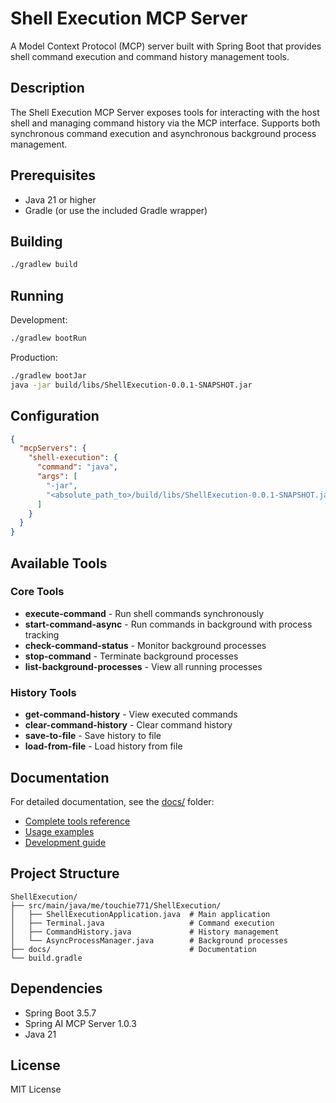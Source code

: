 # Shell Execution MCP Server

A Model Context Protocol (MCP) server built with Spring Boot that provides shell command execution and command history management tools.

## Description

The Shell Execution MCP Server exposes tools for interacting with the host shell and managing command history via the MCP interface. Supports both synchronous command execution and asynchronous background process management.

## Prerequisites

- Java 21 or higher
- Gradle (or use the included Gradle wrapper)

## Building

```bash
./gradlew build
```

## Running

Development:
```bash
./gradlew bootRun
```

Production:
```bash
./gradlew bootJar
java -jar build/libs/ShellExecution-0.0.1-SNAPSHOT.jar
```

## Configuration

```json
{
  "mcpServers": {
    "shell-execution": {
      "command": "java",
      "args": [
        "-jar",
        "<absolute_path_to>/build/libs/ShellExecution-0.0.1-SNAPSHOT.jar"
      ]
    }
  }
}
```

## Available Tools

### Core Tools
- **execute-command** - Run shell commands synchronously
- **start-command-async** - Run commands in background with process tracking
- **check-command-status** - Monitor background processes
- **stop-command** - Terminate background processes
- **list-background-processes** - View all running processes

### History Tools
- **get-command-history** - View executed commands
- **clear-command-history** - Clear command history
- **save-to-file** - Save history to file
- **load-from-file** - Load history from file

## Documentation

For detailed documentation, see the [docs/](./docs/) folder:
- [Complete tools reference](./docs/tools.md)
- [Usage examples](./docs/usage-examples.md)
- [Development guide](./docs/development.md)

## Project Structure

```
ShellExecution/
├── src/main/java/me/touchie771/ShellExecution/
│   ├── ShellExecutionApplication.java  # Main application
│   ├── Terminal.java                   # Command execution
│   ├── CommandHistory.java             # History management
│   └── AsyncProcessManager.java        # Background processes
├── docs/                               # Documentation
└── build.gradle
```

## Dependencies

- Spring Boot 3.5.7
- Spring AI MCP Server 1.0.3
- Java 21

## License

MIT License